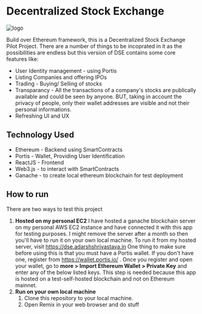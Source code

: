# Decentralized Stock Exchange
![logo](https://user-images.githubusercontent.com/41023846/117513641-c853ba00-afaf-11eb-9d7d-c427a95ba19e.png)

Build over Ethereum framework, this is a Decentralized Stock Exchange Pilot Project. There are a number of things to be incoprated in it as the possibilities are endless but this version of DSE contains some core features like:

 - User Identity management - using Portis
 - Listing Companies and offering IPOs
 - Trading - Buying/ Selling of stocks
 - Transparancy - All the transactions of a company's stocks are publically available and could be seen by anyone. BUT, taking in account the privacy of people, only their wallet addresses are visible and not their personal informations.
 - Refreshing UI and UX

## Technology Used

 - Ethereum - Backend using SmartContracts
 - Portis - Wallet, Providing User Identification
 - ReactJS - Frontend
 - Web3.js - to interact with SmartContracts
 - Ganache - to create local ethereum blockchain for test deployment

## How to run
There are two ways to test this project

 1. **Hosted on my personal EC2**
	I have hosted a ganache blockchain server on my personal AWS EC2 instance and have connected it with this app for testing purposes. I might remove the server after a month so then you'll have to run it on your own local machine.
	To run it from my hosted server, visit https://dse.adarshshrivastava.in
	One thing to make sure before using this is that you must have a Portis wallet. If you don't have one, register from https://wallet.portis.io/ .
	Once you register and open your wallet, go to **more > Import Ethereum Wallet > Private Key** and enter any of the below listed keys. 
	This step is needed because this app is hosted on a test-self-hosted blockchain and not on Ethereum mainnet.
 2. **Run on your own local machine**
	1. Clone this repository to your local machine.
	2. Open Remix in your web browser and do stuff



	
